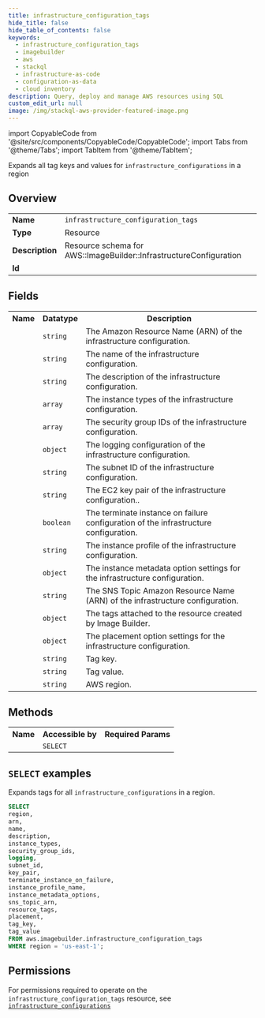 ```yaml
---
title: infrastructure_configuration_tags
hide_title: false
hide_table_of_contents: false
keywords:
  - infrastructure_configuration_tags
  - imagebuilder
  - aws
  - stackql
  - infrastructure-as-code
  - configuration-as-data
  - cloud inventory
description: Query, deploy and manage AWS resources using SQL
custom_edit_url: null
image: /img/stackql-aws-provider-featured-image.png
---
```


import CopyableCode from '@site/src/components/CopyableCode/CopyableCode';
import Tabs from '@theme/Tabs';
import TabItem from '@theme/TabItem';

Expands all tag keys and values for <code>infrastructure_configurations</code> in a region

## Overview
<table>
<tbody>
<tr><td><b>Name</b></td><td><code>infrastructure_configuration_tags</code></td></tr>
<tr><td><b>Type</b></td><td>Resource</td></tr>
<tr><td><b>Description</b></td><td>Resource schema for AWS::ImageBuilder::InfrastructureConfiguration</td></tr>
<tr><td><b>Id</b></td><td><CopyableCode code="aws.imagebuilder.infrastructure_configuration_tags" /></td></tr>
</tbody>
</table>

## Fields
<table>
<tbody>
<tr><th>Name</th><th>Datatype</th><th>Description</th></tr><tr><td><CopyableCode code="arn" /></td><td><code>string</code></td><td>The Amazon Resource Name (ARN) of the infrastructure configuration.</td></tr>
<tr><td><CopyableCode code="name" /></td><td><code>string</code></td><td>The name of the infrastructure configuration.</td></tr>
<tr><td><CopyableCode code="description" /></td><td><code>string</code></td><td>The description of the infrastructure configuration.</td></tr>
<tr><td><CopyableCode code="instance_types" /></td><td><code>array</code></td><td>The instance types of the infrastructure configuration.</td></tr>
<tr><td><CopyableCode code="security_group_ids" /></td><td><code>array</code></td><td>The security group IDs of the infrastructure configuration.</td></tr>
<tr><td><CopyableCode code="logging" /></td><td><code>object</code></td><td>The logging configuration of the infrastructure configuration.</td></tr>
<tr><td><CopyableCode code="subnet_id" /></td><td><code>string</code></td><td>The subnet ID of the infrastructure configuration.</td></tr>
<tr><td><CopyableCode code="key_pair" /></td><td><code>string</code></td><td>The EC2 key pair of the infrastructure configuration..</td></tr>
<tr><td><CopyableCode code="terminate_instance_on_failure" /></td><td><code>boolean</code></td><td>The terminate instance on failure configuration of the infrastructure configuration.</td></tr>
<tr><td><CopyableCode code="instance_profile_name" /></td><td><code>string</code></td><td>The instance profile of the infrastructure configuration.</td></tr>
<tr><td><CopyableCode code="instance_metadata_options" /></td><td><code>object</code></td><td>The instance metadata option settings for the infrastructure configuration.</td></tr>
<tr><td><CopyableCode code="sns_topic_arn" /></td><td><code>string</code></td><td>The SNS Topic Amazon Resource Name (ARN) of the infrastructure configuration.</td></tr>
<tr><td><CopyableCode code="resource_tags" /></td><td><code>object</code></td><td>The tags attached to the resource created by Image Builder.</td></tr>
<tr><td><CopyableCode code="placement" /></td><td><code>object</code></td><td>The placement option settings for the infrastructure configuration.</td></tr>
<tr><td><CopyableCode code="tag_key" /></td><td><code>string</code></td><td>Tag key.</td></tr>
<tr><td><CopyableCode code="tag_value" /></td><td><code>string</code></td><td>Tag value.</td></tr>
<tr><td><CopyableCode code="region" /></td><td><code>string</code></td><td>AWS region.</td></tr>
</tbody>
</table>

## Methods

<table>
<tbody>
  <tr>
    <th>Name</th>
    <th>Accessible by</th>
    <th>Required Params</th>
  </tr>
  <tr>
    <td><CopyableCode code="list_resources" /></td>
    <td><code>SELECT</code></td>
    <td><CopyableCode code="region" /></td>
  </tr>
</tbody>
</table>

## `SELECT` examples
Expands tags for all <code>infrastructure_configurations</code> in a region.
```sql
SELECT
region,
arn,
name,
description,
instance_types,
security_group_ids,
logging,
subnet_id,
key_pair,
terminate_instance_on_failure,
instance_profile_name,
instance_metadata_options,
sns_topic_arn,
resource_tags,
placement,
tag_key,
tag_value
FROM aws.imagebuilder.infrastructure_configuration_tags
WHERE region = 'us-east-1';
```


## Permissions

For permissions required to operate on the <code>infrastructure_configuration_tags</code> resource, see <a href="/services/imagebuilder/infrastructure_configurations/#permissions"><code>infrastructure_configurations</code></a>

